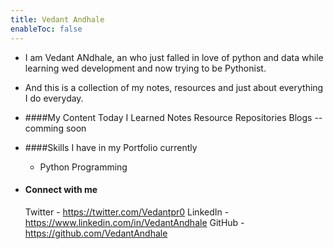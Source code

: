 ```yaml
---
title: Vedant Andhale
enableToc: false
---
```


- I am Vedant ANdhale, an who just falled in love of python and data while learning wed development and now trying to be Pythonist.

- And this is a collection of my notes, resources and just about everything I do everyday.

- ####My Content
    Today I Learned Notes
    Resource Repositories
    Blogs -- comming soon

- ####Skills I have in my Portfolio currently
    - Python Programming

- #### Connect with me
    Twitter - https://twitter.com/Vedantpr0
    LinkedIn - https://www.linkedin.com/in/VedantAndhale
    GitHub - https://github.com/VedantAndhale